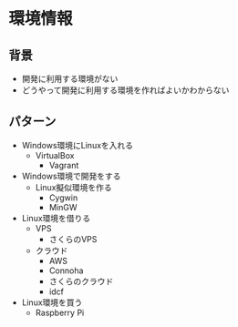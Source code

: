 # 環境情報

## 背景

* 開発に利用する環境がない
* どうやって開発に利用する環境を作ればよいかわからない

## パターン

* Windows環境にLinuxを入れる
  * VirtualBox
    * Vagrant
* Windows環境で開発をする
  * Linux擬似環境を作る
    * Cygwin
    * MinGW
* Linux環境を借りる
  * VPS
    * さくらのVPS
  * クラウド
    * AWS
    * Connoha
    * さくらのクラウド
    * idcf
* Linux環境を買う
  * Raspberry Pi
